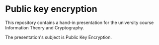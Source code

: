 # Public key encryption

This repository contains a hand-in presentation for the university course Information Theory and Cryptography.

The presentation's subject is Public Key Encryption.
